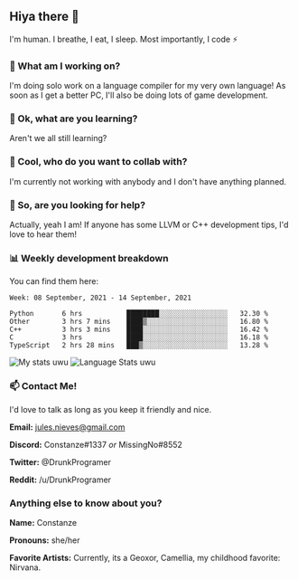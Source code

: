 ## Hiya there 👋

I'm human. I breathe, I eat, I sleep. Most importantly, I code ⚡️

### 🔭 What am I working on?

I'm doing solo work on a language compiler for my very own language! As soon as I get a better PC, I'll also be doing lots of game development.

### 🌱 Ok, what are you learning?

Aren't we all still learning?

### 👯 Cool, who do you want to collab with?

I'm currently not working with anybody and I don't have anything planned.

### 🤔 So, are you looking for help?

Actually, yeah I am! If anyone has some LLVM or C++ development tips, I'd love to hear them!

### 📊 Weekly development breakdown

You can find them here:

<!--START_SECTION:waka-->
```text
Week: 08 September, 2021 - 14 September, 2021

Python       6 hrs           ████████░░░░░░░░░░░░░░░░░   32.30 % 
Other        3 hrs 7 mins    ████▒░░░░░░░░░░░░░░░░░░░░   16.80 % 
C++          3 hrs 3 mins    ████░░░░░░░░░░░░░░░░░░░░░   16.42 % 
C            3 hrs           ████░░░░░░░░░░░░░░░░░░░░░   16.18 % 
TypeScript   2 hrs 28 mins   ███▒░░░░░░░░░░░░░░░░░░░░░   13.28 % 
```
<!--END_SECTION:waka-->
<!-- ![Constanze's wakatime stats](https://github-readme-stats.vercel.app/api/wakatime?username=constanze) -->

![My stats uwu](https://github-readme-stats.vercel.app/api?username=cstanze&show_icons=true&theme=onedark)
![Language Stats uwu](https://github-readme-stats.vercel.app/api/top-langs/?username=cstanze&layout=compact&theme=onedark)

### 📫 Contact Me!

I'd love to talk as long as you keep it friendly and nice.

**Email:** jules.nieves@gmail.com

**Discord:** Constanze#1337 *or* MissingNo#8552

**Twitter:** @DrunkProgramer

**Reddit:** /u/DrunkProgramer

### Anything else to know about you?

**Name:** Constanze

**Pronouns:** she/her

**Favorite Artists:** Currently, its a Geoxor, Camellia, my childhood favorite: Nirvana.

